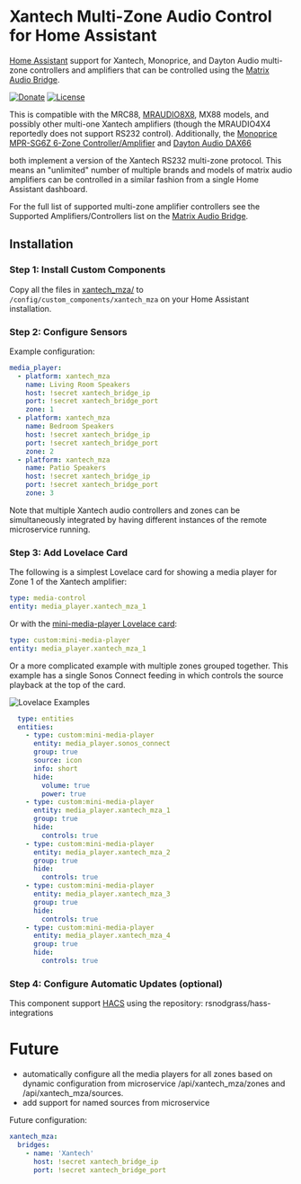 # Xantech Multi-Zone Audio Control for Home Assistant

[Home Assistant](https://www.home-assistant.io/) support for Xantech, Monoprice, and Dayton Audio multi-zone controllers and amplifiers that can be controlled using the [Matrix Audio Bridge](https://github.com/rsnodgrass/hassio-addons/tree/master/matrix-audio-bridge).

[![Donate](https://img.shields.io/badge/Donate-PayPal-green.svg)](https://www.paypal.com/cgi-bin/webscr?cmd=_donations&business=WREP29UDAMB6G)
[![License](https://img.shields.io/badge/License-Apache%202.0-blue.svg)](https://opensource.org/licenses/Apache-2.0)

This is compatible with the MRC88, [MRAUDIO8X8](https://corebrands-resources.s3.amazonaws.com/products/Xantech-Discontinued-Manuals/9_MRC88m.pdf), MX88 models, and possibly other multi-one Xantech amplifiers (though the MRAUDIO4X4 reportedly does not support RS232 control). Additionally, the [Monoprice MPR-SG6Z 6-Zone Controller/Amplifier](https://www.monoprice.com/product?p_id=10761) and [Dayton Audio DAX66](https://www.parts-express.com/dayton-audio-dax66-6-source-6-room-distributed-whole-house-audio-system-with-keypads-25-wpc--300-585)

both implement a version of the Xantech RS232 multi-zone protocol. This means an "unlimited" number
of multiple brands and models of matrix audio amplifiers can be controlled in a similar fashion from a
single Home Assistant dashboard.

For the full list of supported multi-zone amplifier controllers see the Supported Amplifiers/Controllers
list on the [Matrix Audio Bridge](https://github.com/rsnodgrass/hassio-addons/tree/master/matrix-audio-bridge).

## Installation

### Step 1: Install Custom Components

Copy all the files in [xantech_mza/](https://github.com/rsnodgrass/hass-integrations/tree/master/custom_components/xantech_mza) to `/config/custom_components/xantech_mza` on your Home Assistant installation.

### Step 2: Configure Sensors

Example configuration:

```yaml
media_player:
  - platform: xantech_mza
    name: Living Room Speakers
    host: !secret xantech_bridge_ip
    port: !secret xantech_bridge_port
    zone: 1
  - platform: xantech_mza
    name: Bedroom Speakers
    host: !secret xantech_bridge_ip
    port: !secret xantech_bridge_port
    zone: 2
  - platform: xantech_mza
    name: Patio Speakers
    host: !secret xantech_bridge_ip
    port: !secret xantech_bridge_port
    zone: 3
```

Note that multiple Xantech audio controllers and zones can be simultaneously integrated by having
different instances of the remote microservice running.

### Step 3: Add Lovelace Card

The following is a simplest Lovelace card for showing a media player for Zone 1 of the Xantech amplifier:

```yaml
type: media-control
entity: media_player.xantech_mza_1
```

Or with the [mini-media-player Lovelace card](https://github.com/kalkih/mini-media-player):

```yaml
type: custom:mini-media-player
entity: media_player.xantech_mza_1
```

Or a more complicated example with multiple zones grouped together. This example has a single Sonos Connect feeding in which controls the source playback at the top of the card.

![Lovelace Examples](https://user-images.githubusercontent.com/457678/52081831-800cec80-259b-11e9-9b35-63b23805c879.png)

```yaml
  type: entities
  entities:
    - type: custom:mini-media-player
      entity: media_player.sonos_connect
      group: true
      source: icon
      info: short
      hide:
        volume: true
        power: true
    - type: custom:mini-media-player
      entity: media_player.xantech_mza_1
      group: true
      hide:
        controls: true
    - type: custom:mini-media-player
      entity: media_player.xantech_mza_2
      group: true
      hide:
        controls: true
    - type: custom:mini-media-player
      entity: media_player.xantech_mza_3
      group: true
      hide:
        controls: true
    - type: custom:mini-media-player
      entity: media_player.xantech_mza_4
      group: true
      hide:
        controls: true
```

### Step 4: Configure Automatic Updates (optional)

This component support [HACS](https://github.com/custom-components/hacs) using the repository: rsnodgrass/hass-integrations

# Future

* automatically configure all the media players for all zones based on dynamic configuration from microservice /api/xantech_mza/zones and /api/xantech_mza/sources.
* add support for named sources from microservice

Future configuration:

```yaml
xantech_mza:
  bridges:
    - name: 'Xantech'
      host: !secret xantech_bridge_ip
      port: !secret xantech_bridge_port
```
